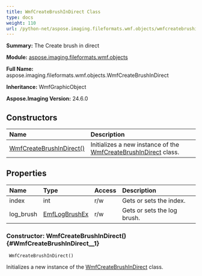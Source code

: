 ```yaml
---
title: WmfCreateBrushInDirect Class
type: docs
weight: 110
url: /python-net/aspose.imaging.fileformats.wmf.objects/wmfcreatebrushindirect/
---
```


**Summary:** The Create brush in direct

**Module:** [aspose.imaging.fileformats.wmf.objects](/imaging/python-net/aspose.imaging.fileformats.wmf.objects/)

**Full Name:** aspose.imaging.fileformats.wmf.objects.WmfCreateBrushInDirect

**Inheritance:** WmfGraphicObject

**Aspose.Imaging Version:** 24.6.0

## **Constructors**
| **Name** | **Description** |
| :- | :- |
| [WmfCreateBrushInDirect()](#WmfCreateBrushInDirect__1) | Initializes a new instance of the [WmfCreateBrushInDirect](/imaging/python-net/aspose.imaging.fileformats.wmf.objects/wmfcreatebrushindirect/) class. |
## **Properties**
| **Name** | **Type** | **Access** | **Description** |
| :- | :- | :- | :- |
| index | int | r/w | Gets or sets the index. |
| log_brush | [EmfLogBrushEx](/imaging/python-net/aspose.imaging.fileformats.emf.emf.objects/emflogbrushex/) | r/w | Gets or sets the log brush. |


### Constructor: WmfCreateBrushInDirect() {#WmfCreateBrushInDirect__1}


```
 WmfCreateBrushInDirect() 
```

Initializes a new instance of the [WmfCreateBrushInDirect](/imaging/python-net/aspose.imaging.fileformats.wmf.objects/wmfcreatebrushindirect/) class.

